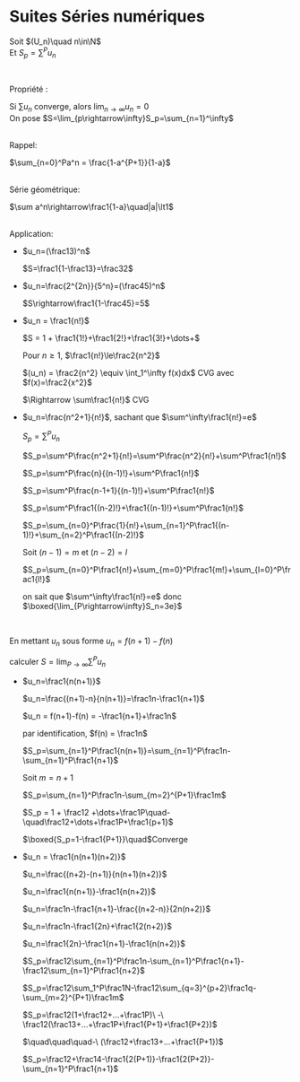 # Suites Séries numériques

Soit $(U_n)\quad n\in\N$  
Et $S_p=\sum^Pu_n$

<br/>

Propriété :

Si $\sum u_n$ converge, alors $\lim_{n\rightarrow\infty}u_n=0$  
On pose $S=\lim_{p\rightarrow\infty}S_p=\sum_{n=1}^\infty$

<br/>
Rappel:

$\sum_{n=0}^Pa^n = \frac{1-a^{P+1}}{1-a}$

<br/>
Série géométrique:

$\sum a^n\rightarrow\frac1{1-a}\quad|a|\lt1$

<br/>
Application:

* $u_n=(\frac13)^n$

    $S=\frac1{1-\frac13}=\frac32$

* $u_n=\frac{2^{2n}}{5^n}=(\frac45)^n$

  $S\rightarrow\frac1{1-\frac45}=5$

* $u_n = \frac1{n!}$
  
  $S = 1 + \frac1{1!}+\frac1{2!}+\frac1{3!}+\dots+$

  Pour $n\ge 1$, $\frac1{n!}\le\frac2{n^2}$

  $(u_n) = \frac2{n^2} \equiv \int_1^\infty f(x)dx$ CVG avec $f(x)=\frac2{x^2}$

  $\Rightarrow \sum\frac1{n!}$ CVG

* $u_n=\frac{n^2+1}{n!}$, sachant que $\sum^\infty\frac1{n!}=e$
  
  $S_p = \sum^Pu_n$

  $S_p=\sum^P\frac{n^2+1}{n!}=\sum^P\frac{n^2}{n!}+\sum^P\frac1{n!}$

  $S_p=\sum^P\frac{n}{(n-1)!}+\sum^P\frac1{n!}$

  $S_p=\sum^P\frac{n-1+1}{(n-1)!}+\sum^P\frac1{n!}$

  $S_p=\sum^P\frac1{(n-2)!}+\frac1{(n-1)!}+\sum^P\frac1{n!}$

  $S_p=\sum_{n=0}^P\frac{1}{n!}+\sum_{n=1}^P\frac1{(n-1)!}+\sum_{n=2}^P\frac1{(n-2)!}$

  Soit $(n-1) = m$ et $(n-2) =l$

  $S_p=\sum_{n=0}^P\frac1{n!}+\sum_{m=0}^P\frac1{m!}+\sum_{l=0}^P\frac1{l!}$

  on sait que $\sum^\infty\frac1{n!}=e$ donc $\boxed{\lim_{P\rightarrow\infty}S_n=3e}$

<br/>

En mettant $u_n$ sous forme $u_n=f(n+1)-f(n)$

calculer $S=\lim_{P\rightarrow\infty}\sum^Pu_n$

* $u_n=\frac1{n(n+1)}$

  $u_n=\frac{(n+1)-n}{n(n+1)}=\frac1n-\frac1{n+1}$

  $u_n = f(n+1)-f(n) = -\frac1{n+1}+\frac1n$

  par identification, $f(n) = \frac1n$

  $S_p=\sum_{n=1}^P\frac1{n(n+1)}=\sum_{n=1}^P\frac1n-\sum_{n=1}^P\frac1{n+1}$

  Soit $m=n+1$

  $S_p=\sum_{n=1}^P\frac1n-\sum_{m=2}^{P+1}\frac1m$

  $S_p =  1 + \frac12 +\dots+\frac1P\quad-\quad\frac12+\dots+\frac1P+\frac1{p+1}$

  $\boxed{S_p=1-\frac1{P+1}}\quad$Converge

* $u_n = \frac1{n(n+1)(n+2)}$

  $u_n=\frac{(n+2)-(n+1)}{n(n+1)(n+2)}$

  $u_n=\frac1{n(n+1)}-\frac1{n(n+2)}$

  $u_n=\frac1n-\frac1{n+1}-\frac{(n+2-n)}{2n(n+2)}$

  $u_n=\frac1n-\frac1{2n}+\frac1{2(n+2)}$

  $u_n=\frac1{2n}-\frac1{n+1}-\frac1{n(n+2)}$

  $S_p=\frac12\sum_{n=1}^P\frac1n-\sum_{n=1}^P\frac1{n+1}-\frac12\sum_{n=1}^P\frac1{n+2}$

  $S_p=\frac12\sum_1^P\frac1N-\frac12\sum_{q=3}^{p+2}\frac1q-\sum_{m=2}^{P+1}\frac1m$

  $S_p=\frac12(1+\frac12+...+\frac1P)\ -\ \frac12(\frac13+...+\frac1P+\frac1{P+1}+\frac1{P+2})$ 
  
    $\quad\quad\quad-\ (\frac12+\frac13+...+\frac1{P+1})$

  $S_p=\frac12+\frac14-\frac1{2(P+1)}-\frac1{2(P+2)}-\sum_{n=1}^P\frac1{n+1}$
